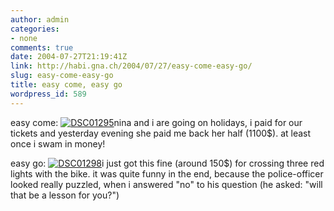 ```yaml
---
author: admin
categories:
- none
comments: true
date: 2004-07-27T21:19:41Z
link: http://habi.gna.ch/2004/07/27/easy-come-easy-go/
slug: easy-come-easy-go
title: easy come, easy go
wordpress_id: 589
---
```


easy come: 
[![DSC01295](http://habi.gna.ch/blog/images/DSC01295-tm.jpg)](http://habi.gna.ch/blog/images/DSC01295.JPG)nina and i are going on holidays, i paid for our tickets and yesterday evening she paid me back her half (1100$).
at least once i swam in money!    

easy go:
[![DSC01298](http://habi.gna.ch/blog/images/DSC01298-tm.jpg)](http://habi.gna.ch/blog/images/DSC01298.JPG)i just got this fine (around 150$) for crossing three red lights with the bike. 
it was quite funny in the end, because the police-officer looked really puzzled, when i answered "no" to his question (he asked: "will that be a lesson for you?")
